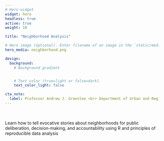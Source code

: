 ```yaml
---
# Hero widget
widget: hero
headless: true
active: true
weight: 10

title: "Neighborhood Analysis"

# Hero image (optional). Enter filename of an image in the `static/media/` folder.
hero_media: neighborhood.png

design:
  background:
    # Background gradient


    # Text color (true=light or false=dark).
    text_color_light: false

cta_note:
  label: Professor Andrew J. Greenlee <br> Department of Urban and Regional Planning <br>Spring 2021
---
```


<br><br>Learn how to tell evocative stories about neighborhoods for public deliberation, decision-making, and accountability using R and principles of reproducible data analysis
